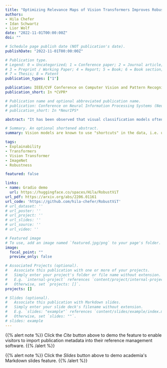 ```yaml
---
title: "Optimizing Relevance Maps of Vision Transformers Improves Robustness"
authors:
- Hila Chefer
- Idan Schwartz
- Lior Wolf
date: "2022-11-01T00:00:00Z"
doi: ""

# Schedule page publish date (NOT publication's date).
publishDate: "2022-11-01T00:00:00Z"

# Publication type.
# Legend: 0 = Uncategorized; 1 = Conference paper; 2 = Journal article;
# 3 = Preprint / Working Paper; 4 = Report; 5 = Book; 6 = Book section;
# 7 = Thesis; 8 = Patent
publication_types: ["1"]

publication: IEEE/CVF Conference on Computer Vision and Pattern Recognition (CVPR)
publication_short: In *CVPR*

# Publication name and optional abbreviated publication name.
# publication: Conference on Neural Information Processing Systems (NeurIPS)
# publication_short: In *NeurIPS*

abstract: "It has been observed that visual classification models often rely mostly on the image background, neglecting the foreground, which hurts their robustness to distribution changes. To alleviate this shortcoming, we propose to monitor the model's relevancy signal and manipulate it such that the model is focused on the foreground object. This is done as a finetuning step, involving relatively few samples consisting of pairs of images and their associated foreground masks. Specifically, we encourage the model's relevancy map (i) to assign lower relevance to background regions, (ii) to consider as much information as possible from the foreground, and (iii) we encourage the decisions to have high confidence. When applied to Vision Transformer (ViT) models, a marked improvement in robustness to domain shifts is observed. Moreover, the foreground masks can be obtained automatically, from a self-supervised variant of the ViT model itself; therefore no additional supervision is required."

# Summary. An optional shortened abstract.
summary: Vision models are known to use "shortcuts" in the data, i.e. use irrelevant cues, such as the image background, to achieve high accuracy. For example, since snowplows often co-occur with snow, a model may learn to classify any vehicle in the snow as a snowplow. In this work, we show that using a very short and simple *few-shot* finetuning process on the relevance maps of a Vision Transformer, we can teach the model *why* the label is correct, and enforce that the predictions are based on the *right* reasons. We demonstrate a significant improvement in the robustness of the Vision Transformers (ViTs) to distribution shifts.  

tags:
- Explainability
- Transformers
- Vision Transformer
- ImageNet
- Robustness

featured: false

links:
- name: Gradio demo
  url: https://huggingface.co/spaces/Hila/RobustViT
url_pdf: https://arxiv.org/abs/2206.01161
url_code: 'https://github.com/hila-chefer/RobustViT'
# url_dataset: ''
# url_poster: ''
# url_project: ''
# url_slides: ''
# url_source: ''
# url_video: ''

# Featured image
# To use, add an image named `featured.jpg/png` to your page's folder. 
image:
  focal_point: ""
  preview_only: false

# Associated Projects (optional).
#   Associate this publication with one or more of your projects.
#   Simply enter your project's folder or file name without extension.
#   E.g. `internal-project` references `content/project/internal-project/index.md`.
#   Otherwise, set `projects: []`.
projects: []

# Slides (optional).
#   Associate this publication with Markdown slides.
#   Simply enter your slide deck's filename without extension.
#   E.g. `slides: "example"` references `content/slides/example/index.md`.
#   Otherwise, set `slides: ""`.
# slides: example
---
```


{{% alert note %}}
Click the *Cite* button above to demo the feature to enable visitors to import publication metadata into their reference management software.
{{% /alert %}}

{{% alert note %}}
Click the *Slides* button above to demo academia's Markdown slides feature.
{{% /alert %}}
